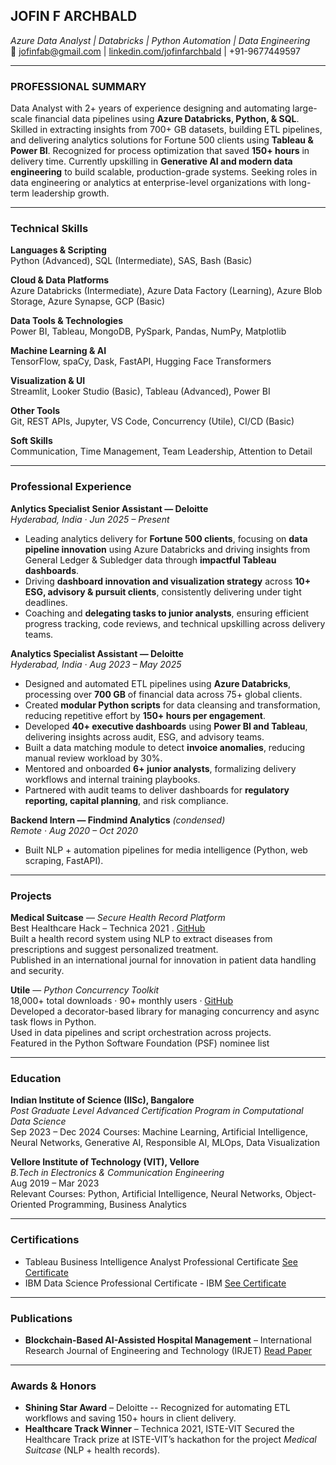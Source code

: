 ## **JOFIN F ARCHBALD**

*Azure Data Analyst | Databricks | Python Automation | Data Engineering*  
📧 jofinfab@gmail.com | [linkedin.com/jofinfarchbald](https://www.linkedin.com/in/jofinfarchbald) | +91-9677449597  

---

### **PROFESSIONAL SUMMARY**

Data Analyst with 2+ years of experience designing and automating large-scale financial data pipelines using **Azure Databricks, Python, & SQL**. 
Skilled in extracting insights from 700+ GB datasets, building ETL pipelines, and delivering analytics solutions for Fortune 500 clients using **Tableau & Power BI**. 
Recognized for process optimization that saved **150+ hours** in delivery time. 
Currently upskilling in **Generative AI and modern data engineering** to build scalable, production-grade systems. 
Seeking roles in data engineering or analytics at enterprise-level organizations with long-term leadership growth.

---

### Technical Skills
**Languages & Scripting**  
Python (Advanced), SQL (Intermediate), SAS, Bash (Basic)

**Cloud & Data Platforms**  
Azure Databricks (Intermediate), Azure Data Factory (Learning), Azure Blob Storage, Azure Synapse, GCP (Basic)

**Data Tools & Technologies**  
Power BI, Tableau, MongoDB, PySpark, Pandas, NumPy, Matplotlib

**Machine Learning & AI**  
TensorFlow, spaCy, Dask, FastAPI, Hugging Face Transformers

**Visualization & UI**  
Streamlit, Looker Studio (Basic), Tableau (Advanced), Power BI  

**Other Tools**  
Git, REST APIs, Jupyter, VS Code, Concurrency (Utile), CI/CD (Basic)

**Soft Skills**  
Communication, Time Management, Team Leadership, Attention to Detail

---

### Professional Experience

**Anlytics Specialist Senior Assistant — Deloitte**  
_Hyderabad, India · Jun 2025 – Present_

- Leading analytics delivery for **Fortune 500 clients**, focusing on **data pipeline innovation** using Azure Databricks and driving insights from General Ledger & Subledger data through **impactful Tableau dashboards**.  
- Driving **dashboard innovation and visualization strategy** across **10+ ESG, advisory & pursuit clients**, consistently delivering under tight deadlines.  
- Coaching and **delegating tasks to junior analysts**, ensuring efficient progress tracking, code reviews, and technical upskilling across delivery teams.  

**Analytics Specialist Assistant — Deloitte**  
_Hyderabad, India · Aug 2023 – May 2025_

- Designed and automated ETL pipelines using **Azure Databricks**, processing over **700 GB** of financial data across 75+ global clients.  
- Created **modular Python scripts** for data cleansing and transformation, reducing repetitive effort by **150+ hours per engagement**.  
- Developed **40+ executive dashboards** using **Power BI and Tableau**, delivering insights across audit, ESG, and advisory teams.  
- Built a data matching module to detect **invoice anomalies**, reducing manual review workload by 30%.  
- Mentored and onboarded **6+ junior analysts**, formalizing delivery workflows and internal training playbooks.  
- Partnered with audit teams to deliver dashboards for **regulatory reporting, capital planning**, and risk compliance.

**Backend Intern — Findmind Analytics** _(condensed)_  
_Remote · Aug 2020 – Oct 2020_  
- Built NLP + automation pipelines for media intelligence (Python, web scraping, FastAPI).

---

### Projects

**Medical Suitcase** — _Secure Health Record Platform_  
Best Healthcare Hack – Technica 2021 . [GitHub](https://github.com/Yuthish/Medical_Suitcase)  
Built a health record system using NLP to extract diseases from prescriptions and suggest personalized treatment.  
Published in an international journal for innovation in patient data handling and security.

**Utile** — _Python Concurrency Toolkit_  
18,000+ total downloads · 90+ monthly users · [GitHub](https://github.com/j0fiN/utile)  
Developed a decorator-based library for managing concurrency and async task flows in Python.  
Used in data pipelines and script orchestration across projects.  
Featured in the Python Software Foundation (PSF) nominee list  

---

### Education

**Indian Institute of Science (IISc), Bangalore**  
*Post Graduate Level Advanced Certification Program in Computational Data Science*  
Sep 2023 – Dec 2024 
Courses: Machine Learning, Artificial Intelligence, Neural Networks, Generative AI, Responsible AI, MLOps, Data Visualization

**Vellore Institute of Technology (VIT), Vellore**  
*B.Tech in Electronics & Communication Engineering*  
Aug 2019 – Mar 2023  
Relevant Courses: Python, Artificial Intelligence, Neural Networks, Object-Oriented Programming, Business Analytics

---

### Certifications
- Tableau Business Intelligence Analyst Professional Certificate [See Certificate](https://coursera.org/share/9600e6e3e7d560d57bb4112208bce3e8)
- IBM Data Science Professional Certificate - IBM [See Certificate](https://coursera.org/share/9600e6e3e7d560d57bb4112208bce3e8)

---

### Publications

- **Blockchain-Based AI-Assisted Hospital Management** – International Research Journal of Engineering and Technology (IRJET)  [Read Paper](https://www.irjet.net/archives/V9/i7/IRJET-V9I798.pdf)

---

### Awards & Honors

- **Shining Star Award** – Deloitte -- Recognized for automating ETL workflows and saving 150+ hours in client delivery.
- **Healthcare Track Winner** – Technica 2021, ISTE-VIT Secured the Healthcare Track prize at ISTE-VIT’s hackathon for the project *Medical Suitcase* (NLP + health records).  
